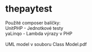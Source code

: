 # thepaytest

Použité composer balíčky:<br>
UnitPHP - Jednotkové testy<br>
yaLinqo - Lambda výrazy v PHP<br>
<br>
UML model v souboru Class Model.pdf
